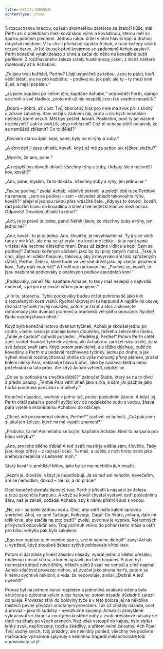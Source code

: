 ```yaml
---
title: CXIII\.KOVÁRNA
contentType: prose
---
```


S rozcuchanou bradou, opásán zkornatělou zástěrou ze žraločí kůže, stál Perth asi o polednách mezi kovářskou výhní a kovadlinou, kterou měl na špalku pobitém plechem. Jednou rukou držel v ohni hlavici kopí a druhou dmýchal měchem. V tu chvíli přicházel kapitán Achab, v ruce kožený váček rezavé barvy. Ještě kousek před kovárnou se zadumaný Achab zastavil. Perth konečně vytáhl železo z ohně a začal do něho na kovadlině bušit perlíkem. Z rozžhaveného železa sršely husté snopy jisker, z nichž některé doletovaly až k Achabovi.

„To jsou tvoji buřňáci, Perthe? Lítají ustavičně za tebou. Jsou to ptáci, kteří věští štěstí, ale ne pro každého; – podívej se, jak pálí; ale ty – ty mezi nimi žiješ, a nejsi popálen.“

„Já jsem popálen po celém těle, kapitáne Achabe,“ odpověděl Perth, opíraje se chvíli o své kladivo; „proto mě už nic nespálí; jizvu tak snadno nespálíš.“

„Dobrá – dobrá, už dost. Tvůj zborcený hlas pro mne má zvuk příliš klidný a zdravě žalostný. Sám nežiji v žádném ráji, proto u druhých nesnáším neštěstí, které nezuří. Měl bys zešílet, kováři. Poslechni, proč ty se vlastně nezblázníš? Jak to vydržíš, abys nebláznil? Což tě nebesa ještě nenávidí, že se nemůžeš zbláznit? Co to děláš?“

„Rovnám starou špici kopí, pane; byly na ní rýhy a zuby.“

„A dovedeš ji zase uhladit, kováři, když už má za sebou tak těžkou službu?“

„Myslím, že ano, pane.“

„A nejspíš bys dovedl uhladit všechny rýhy a zuby, i kdyby šlo o nejtvrdší kov, kováři?“

„Ano, pane, myslím, že to dokážu. Všechny zuby a rýhy, jen jednu ne.“

„Tak se podívej,“ zvolal Achab, vášnivě pokročil a položil obě ruce Perthovi na ramena, „sem se podívej – sem – dovedeš uhladit takovouhle rýhu, kováři?“ přejel si jednou rukou přes vrásčité čelo. „Kdybys to dovedl, kováři, rád položím hlavu na kovadlinu a snesu tvé nejtěžší kladivo mezi očima. Odpověz! Dovedeš uhladit tu rýhu?“

„Ach, to je právě ta jedna, pane! Neřekl jsem, že všechny zuby a rýhy, jen jednu ne?“

„Ano, kováři, to je ta jedna. Ano, člověče, je nevyhladitelná. Ty ji sice vidíš tady v mé kůži, ale ona se už vryla i do kosti mé lebky – ta je nyní samá vráska! Ale nechme dětského hraní. Dnes už žádné vidlice a kopí! Sem se podívej!“ Zatřepal koženým váčkem, jako by byl plný zlatých mincí. „Také já chci, abys mi udělal harpunu, takovou, aby ji nevyrvalo ani tisíc spřažených ďáblů, Perthe. Železo, které bude ve velrybě držet jako její vlastní ploutevní kost. Tady máš mate­riál!“ A hodil vak na kovadlinu. „Podívej se, kováři, to jsou nasbírané podkováky z ocelových podkov závodních koní.“

„Podkováky, pane? No, kapitáne Achabe, to tedy máš nejlepší a nejtvrdší materiál, s jakým my kováři vůbec pracujeme.“

„Vím to, starochu. Tyhle podkováky budou držet pohromadě jako klih z rozvařených kostí vrahů. Rychle! Ukovej mi tu harpunu! A nejdřív mi ukovej dvanáct tyčinek na její násadec, potom je zkruť a stoč a skovej to dohromady jako dvanáct pramenů a pramínků velrybího provazce. Rychle! Budu rozdmýchávat oheň.“

Když bylo konečně hotovo dvanáct tyčinek, Achab je zkoušel jednu po druhé, vlastní rukou je otáčeje kolem dlouhého, těžkého železného hřebu. „Tahle je špatná!“ odhodil poslední. „Předělej ji, Perthe!“ Potom Perth chtěl začít svářet dvanáct tyčinek v jednu, ale Achab mu zadržel ruku a řekl, že si své železo svaří sám. Když potom pravidelně, ale těžko dýchaje, bušil do kovadliny a Perth mu podával rozžhavené tyčinky, jednu po druhé, a jak výheň mocně rozdmychovaná chrlila do výše mohutný přímý plamen, prošel kolem mlčky Pars, nakláněje hlavu k ohni, jako by svolával kletbu nebo požehnání na tuto práci. Ale když Achab vzhlédl, odplížil se.

„Co se tu potlouká ta smečka ďáblů?“ zabručel Stubb, který se na to díval z přední paluby. „Tenhle Pars větří oheň jako sirka, a sám jím páchne jako horká prachová pánvička u muškety.“

Konečně násadec, svařený v jednu tyč, prošel posledním žárem. A když jej Perth chtěl zakalit a ponořil syčící kov do nedalekého sudu s vodou, žhavá pára vyletěla skloněnému Achabovi do obličeje.

„Chceš mě poznamenat ohněm, Perthe?“ zachvěl se bolestí. „Cožpak jsem si ukul jen železo, které mi má vypálit znamení?“

„Proboha, to ne! Ale něčeho se bojím, kapitáne Achabe. Není to harpuna pro bílou velrybu?“

„Ano, pro toho bílého ďábla! A teď ostří; musíš je udělat sám, člověče. Tady jsou moje břitvy – z nejlepší oceli. Tu máš, a udělej z nich hroty ostré jako sněhová metelice v Ledovém moři.“

Starý kovář si prohlížel břitvy, jako by se mu nechtělo jich použít.

„Vezmi je, člověče, vždyť je nepotřebuji. Já se teď ani neholím, nevečeřím, ani se nemodlím, dokud – ale na, a do práce!“

Ocel konečně dostala šípovitý tvar, Perth ji přivařil k násadci ze železa a brzo zakončila harpunu. A když se kovář chystal vystavit ostří poslednímu žáru, než je zakalí, požádal Achaba, aby k němu přistrčil sud s vodou.

„Ne, ne – na tohle žádnou vodu. Chci, aby ostří mělo kalení opravdu smrtelné. Ahoj, vy tam! Taštego, Kvíkvegu, Dagů! Co říkáte, pohani, dáte mi tolik krve, aby stačila na toto ostří?“ zvolal, zvednuv je vysoko. Roj temných přikývnutí odpověděl ano. Trojí píchnutí vniklo do pohanského masa a ostří pro bílou velrybu pak bylo zakaleno.

„Ego non baptizo te in nomine patris, sed in nomine diaboli!“ zavyl Achab u vytržení, když zhoubné železo syčivě pohlcovalo křticí krev.

Potom si dal zdola přinést zásobní násady, vybral jednu z bílého ořešáku, obalenou dosud kůrou, a konec upravil pro tulej harpuny. Potom byl rozmotán kotouč nové šňůry, několik sáhů jí vzali na rumpál a silně napínali. Achab stlačoval provazec nohou, až zvučel jako struna harfy, potom se k němu dychtivě naklonil, a vida, že nepovoluje, zvolal: „Dobrá! A teď upevnit!“

Provaz byl na jednom konci rozpleten a jednotlivá soukaná vlákna byla obtočena a opletena kolem tuleje harpuny: potom násadu důkladně zarazili do tuleje. Provazec táhli do poloviny tyče a v této poloze jej na několika místech pevně přivázali omotaným provazem. Tak už zůstaly násada, ocel a provaz – jako tři sudičky – nerozlučně spojeny. Achab si zamyšleně vykračoval se zbraní a zvuk jeho kostěné nohy a zvuk ořešákové násady se dutě rozléhaly po všech prknech. Než však vstoupil do kajuty, bylo slyšet lehký zvuk, nepřirozený, trochu škádlivý, a přitom velmi žalostný. Ach Pipe! Tvůj ubohý smích, tvůj prázdný, ale neklidný pohled, všechny tvé podivné maškarády významně splynuly s neblahou tragédií melancholické lodi a posmívaly se jí!
